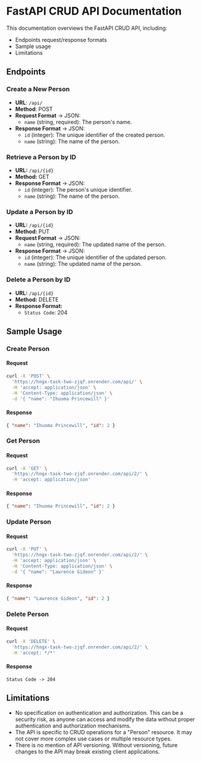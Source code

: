 
# FastAPI CRUD API Documentation

This documentation overviews the FastAPI CRUD API, including:

- Endpoints request/response formats
- Sample usage
- Limitations

## Endpoints

### Create a New Person

- **URL**: `/api/`
- **Method**: POST
- **Request Format** -> JSON:
  - `name` (string, required): The person's name.
- **Response Format** -> JSON:
  - `id` (integer): The unique identifier of the created person.
  - `name` (string): The name of the person.

### Retrieve a Person by ID

- **URL:** `/api/{id}`
- **Method:** GET
- **Response Format**  -> JSON:
  - `id` (integer): The person's unique identifier.
  - `name` (string): The name of the person.

### Update a Person by ID

- **URL:** `/api/{id}`
- **Method:** PUT
- **Request Format** -> JSON:
  - `name` (string, required): The updated name of the person.
- **Response Format** -> JSON:
  - `id` (integer): The unique identifier of the updated person.
  - `name` (string): The updated name of the person.

### Delete a Person by ID

- **URL:** `/api/{id}`
- **Method:** DELETE
- **Response Format:**
  - `Status Code`: 204

## Sample Usage

### Create Person

#### Request

```bash
curl -X 'POST' \
  'https://hngx-task-two-zjqf.onrender.com/api/' \
  -H 'accept: application/json' \
  -H 'Content-Type: application/json' \
  -d '{ "name": "Ihuoma Princewill" }'
```

#### Response

```json
{ "name": "Ihuoma Princewill", "id": 2 }
```

### Get Person

#### Request

```bash
curl -X 'GET' \
  'https://hngx-task-two-zjqf.onrender.com/api/2/' \
  -H 'accept: application/json'
```

#### Response

```json
{ "name": "Ihuoma Princewill", "id": 2 }
```

### Update Person

#### Request

```bash
curl -X 'PUT' \
  'https://hngx-task-two-zjqf.onrender.com/api/2/' \
  -H 'accept: application/json' \
  -H 'Content-Type: application/json' \
  -d '{ "name": "Lawrence Gideon" }'
```

#### Response

```json
{ "name": "Lawrence Gideon", "id": 2 }
```

### Delete Person

#### Request

```bash
curl -X 'DELETE' \
  'https://hngx-task-two-zjqf.onrender.com/api/2/' \
  -H 'accept: */*'
```

#### Response

```shell
Status Code -> 204 
```

## Limitations

- No specification on authentication and authorization. This can be a security risk, as anyone can access and modify the data without proper authentication and authorization mechanisms.
- The API is specific to CRUD operations for a "Person" resource. It may not cover more complex use cases or multiple resource types.
- There is no mention of API versioning. Without versioning, future changes to the API may break existing client applications.
